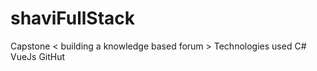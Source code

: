 # shaviFullStack

Capstone < building a knowledge based forum >
Technologies used
  C#
  VueJs
  GitHut
  
